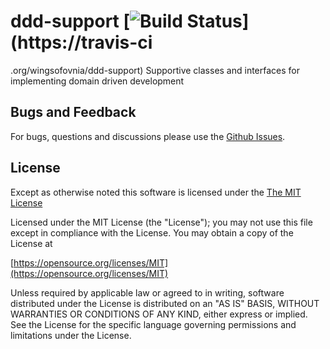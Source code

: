 # ddd-support [![Build Status](https://travis-ci.org/wingsofovnia/ddd-support.svg?branch=master)](https://travis-ci
.org/wingsofovnia/ddd-support)
Supportive classes and interfaces for implementing domain driven development

## Bugs and Feedback
For bugs, questions and discussions please use the [Github Issues](https://github.com/wingsofovnia/ddd-support/issues).

## License
Except as otherwise noted this software is licensed under the [The MIT License](https://opensource.org/licenses/MIT)

Licensed under the MIT License (the "License"); you may not use this file except in compliance with the License. You may obtain a copy of the License at

[https://opensource.org/licenses/MIT](https://opensource.org/licenses/MIT)

Unless required by applicable law or agreed to in writing, software distributed under the License is distributed on an "AS IS" BASIS, WITHOUT WARRANTIES OR CONDITIONS OF ANY KIND, either express or implied. See the License for the specific language governing permissions and limitations under the License.